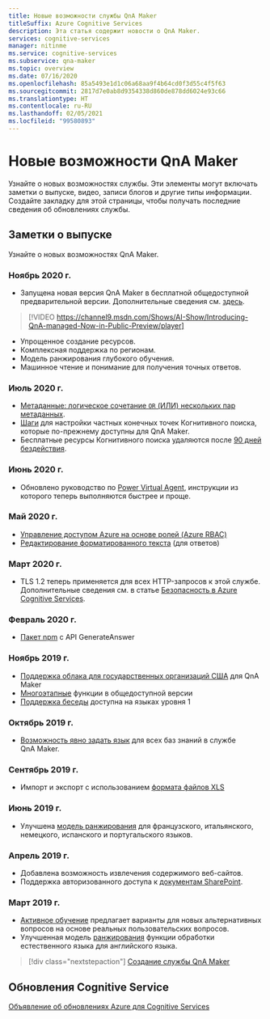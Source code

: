 ```yaml
---
title: Новые возможности службы QnA Maker
titleSuffix: Azure Cognitive Services
description: Эта статья содержит новости о QnA Maker.
services: cognitive-services
manager: nitinme
ms.service: cognitive-services
ms.subservice: qna-maker
ms.topic: overview
ms.date: 07/16/2020
ms.openlocfilehash: 85a5493e1d1c06a68aa9f4b64cd0f3d55c4f5f63
ms.sourcegitcommit: 2817d7e0ab8d9354338d860de878dd6024e93c66
ms.translationtype: HT
ms.contentlocale: ru-RU
ms.lasthandoff: 02/05/2021
ms.locfileid: "99580893"
---
```

# <a name="whats-new-in-qna-maker"></a>Новые возможности QnA Maker

Узнайте о новых возможностях службы. Эти элементы могут включать заметки о выпуске, видео, записи блогов и другие типы информации. Создайте закладку для этой страницы, чтобы получать последние сведения об обновлениях службы.

## <a name="release-notes"></a>Заметки о выпуске

Узнайте о новых возможностях QnA Maker.

### <a name="november-2020"></a>Ноябрь 2020 г.

* Запущена новая версия QnA Maker в бесплатной общедоступной предварительной версии. Дополнительные сведения см. [здесь](https://techcommunity.microsoft.com/t5/azure-ai/introducing-qna-maker-managed-now-in-public-preview/ba-p/1845575).

> [!VIDEO https://channel9.msdn.com/Shows/AI-Show/Introducing-QnA-managed-Now-in-Public-Preview/player]
* Упрощенное создание ресурсов.
* Комплексная поддержка по регионам.
* Модель ранжирования глубокого обучения.
* Машинное чтение и понимание для получения точных ответов.
  
### <a name="july-2020"></a>Июль 2020 г.

* [Метаданные: логическое сочетание `OR` (ИЛИ) нескольких пар метаданных](how-to/metadata-generateanswer-usage.md#logical-or-using-strictfilterscompoundoperationtype-property).
* [Шаги](how-to/set-up-qnamaker-service-azure.md#recommended-settings-for-network-isolation) для настройки частных конечных точек Когнитивного поиска, которые по-прежнему доступны для QnA Maker.
* Бесплатные ресурсы Когнитивного поиска удаляются после [90 дней бездействия](how-to/set-up-qnamaker-service-azure.md#inactivity-policy-for-free-search-resources).

### <a name="june-2020"></a>Июнь 2020 г.

* Обновлено руководство по [Power Virtual Agent](tutorials/integrate-with-power-virtual-assistant-fallback-topic.md), инструкции из которого теперь выполняются быстрее и проще.

### <a name="may-2020"></a>Май 2020 г.

* [Управление доступом Azure на основе ролей (Azure RBAC)](concepts/role-based-access-control.md)
* [Редактирование форматированного текста](how-to/edit-knowledge-base.md#rich-text-editing-for-answer) (для ответов)

### <a name="march-2020"></a>Март 2020 г.

* TLS 1.2 теперь применяется для всех HTTP-запросов к этой службе. Дополнительные сведения см. в статье [Безопасность в Azure Cognitive Services](../cognitive-services-security.md).

### <a name="february-2020"></a>Февраль 2020 г.

* [Пакет npm](https://www.npmjs.com/package/@azure/cognitiveservices-qnamaker) с API GenerateAnswer

### <a name="november-2019"></a>Ноябрь 2019 г.

* [Поддержка облака для государственных организаций США](../../azure-government/compare-azure-government-global-azure.md#guidance-for-developers) для QnA Maker
* [Многоэтапные](./how-to/multiturn-conversation.md) функции в общедоступной версии
* [Поддержка беседы](./how-to/chit-chat-knowledge-base.md#language-support) доступна на языках уровня 1

### <a name="october-2019"></a>Октябрь 2019 г.

* [Возможность явно задать язык](./index.yml) для всех баз знаний в службе QnA Maker.

### <a name="september-2019"></a>Сентябрь 2019 г.

* Импорт и экспорт с использованием [формата файлов XLS](./index.yml)

### <a name="june-2019"></a>Июнь 2019 г.

* Улучшена [модель ранжирования](concepts/query-knowledge-base.md#ranker-process) для французского, итальянского, немецкого, испанского и португальского языков.

### <a name="april-2019"></a>Апрель 2019 г.

* Добавлена возможность извлечения содержимого веб-сайтов.
* Поддержка авторизованного доступа к [документам SharePoint](how-to/add-sharepoint-datasources.md).

### <a name="march-2019"></a>Март 2019 г.

* [Активное обучение](how-to/improve-knowledge-base.md) предлагает варианты для новых альтернативных вопросов на основе реальных пользовательских вопросов.
* Улучшенная модель [ранжирования](concepts/query-knowledge-base.md#ranker-process) функции обработки естественного языка для английского языка.

> [!div class="nextstepaction"]
> [Создание службы QnA Maker](how-to/set-up-qnamaker-service-azure.md)

## <a name="cognitive-service-updates"></a>Обновления Cognitive Service

[Объявление об обновлениях Azure для Cognitive Services](https://azure.microsoft.com/updates/?product=cognitive-services)
